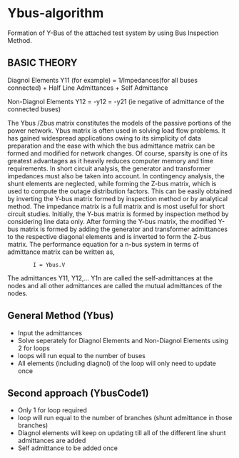 # Ybus-algorithm
Formation of Y-Bus of the attached test system by using Bus Inspection Method.

BASIC THEORY
------

Diagnol Elements 
Y11 (for example) = 1/Impedances(for all buses connected) + Half Line Admittances + Self Admittance

Non-Diagnol Elements 
Y12 = -y12 = -y21 (ie negative of admittance of the connected buses)

The Ybus /Zbus matrix constitutes the models of the passive portions of the power network. Ybus matrix is often used in solving load flow problems. It has gained widespread applications owing to its simplicity of data preparation and the ease with which the bus admittance matrix can be formed and modified for network changes. Of course, sparsity is one of its greatest advantages as it heavily reduces computer memory and time requirements. In short circuit analysis, the generator and transformer impedances must also be taken into account. In contingency analysis, the shunt elements are neglected, while forming the Z-bus matrix, which is used to compute the outage distribution factors.
                This can be easily obtained by inverting the Y-bus matrix formed by inspection method or by analytical method. The impedance matrix is a full matrix and is most useful for short circuit studies. Initially, the Y-bus matrix is formed by inspection method by considering line data only. After forming the Y-bus matrix, the modified Y-bus matrix is formed by adding the generator and transformer admittances to the respective diagonal elements and is inverted to form the Z-bus matrix.
            The performance equation for a n-bus system in terms of admittance matrix can be written as,
                                            
            I = Ybus.V
The admittances Y11, Y12,… Y1n are called the self-admittances at the nodes and all other admittances are called the mutual admittances of the nodes.

General Method (Ybus)
--------------
  
  - Input the admittances
  - Solve seperately for Diagnol Elements and Non-Diagnol Elements using 2 for loops
  - loops will run equal to the number of buses
  - All elements (including diagnol) of the loop will only need to update once
  
  
Second approach (YbusCode1)
--------

 - Only 1 for loop required
 - loop will run equal to the number of branches (shunt admittance in those branches)
 - Diagnol elements will keep on updating till all of the different line shunt admittances are added
 - Self admittance to be added once 
